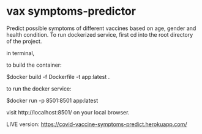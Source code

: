 # vax symptoms-predictor
 Predict possible symptoms of different vaccines based on age, gender and health condition.
To run dockerized service,
first cd into the root directory of the project.

in terminal,

to build the container:

$docker build -f Dockerfile -t app:latest .

to run the docker service:

$docker run -p 8501:8501 app:latest

visit http://localhost:8501/ on your local browser.

LIVE version: https://covid-vaccine-symptoms-predict.herokuapp.com/
